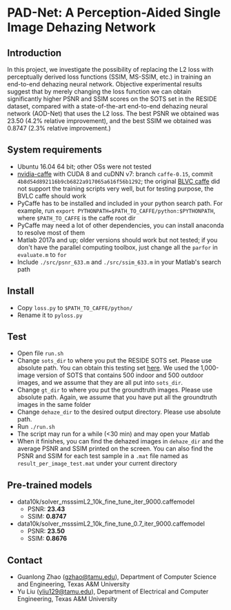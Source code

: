 # PAD-Net: A Perception-Aided Single Image Dehazing Network
## Introduction
In this project, we investigate the possibility of replacing the L2 loss with perceptually derived loss functions (SSIM, MS-SSIM, etc.) in training an end-to-end dehazing neural network. Objective experimental results suggest that by merely changing the loss function we can obtain significantly higher PSNR and SSIM scores on the SOTS set in the RESIDE dataset, compared with a state-of-the-art end-to-end dehazing neural network (AOD-Net) that uses the L2 loss. The best PSNR we obtained was 23.50 (4.2% relative improvement), and the best SSIM we obtained was 0.8747 (2.3% relative improvement.)

## System requirements
- Ubuntu 16.04 64 bit; other OSs were not tested
- [nvidia-caffe](https://github.com/NVIDIA/caffe) with CUDA 8 and cuDNN v7: branch `caffe-0.15`, commit `4b8d54d892116b9cb6822a917065a616f56b1292`; the original [BLVC caffe](https://github.com/BVLC/caffe) did not support the training scripts very well, but for testing purpose, the BVLC caffe should work
- PyCaffe has to be installed and included in your python search path. For example, run `export PYTHONPATH=$PATH_TO_CAFFE/python:$PYTHONPATH`, where `$PATH_TO_CAFFE` is the caffe root dir
- PyCaffe may need a lot of other dependencies, you can install anaconda to resolve most of them
- Matlab 2017a and up; older versions should work but not tested; if you don't have the parallel computing toolbox, just change all the `parfor` in `evaluate.m` to `for`
- Include `./src/psnr_633.m` and `./src/ssim_633.m` in your Matlab's search path

## Install
- Copy `loss.py` to `$PATH_TO_CAFFE/python/`
- Rename it to `pyloss.py`

## Test
- Open file `run.sh`
- Change `sots_dir` to where you put the RESIDE SOTS set. Please use absolute path. You can obtain this testing set [here](https://sites.google.com/view/reside-dehaze-datasets). We used the 1,000-image version of SOTS that contains 500 indoor and 500 outdoor images, and we assume that they are all put into `sots_dir`.
- Change `gt_dir` to where you put the groundtruth images. Please use absolute path. Again, we assume that you have put all the groundtruth images in the same folder
- Change `dehaze_dir` to the desired output directory. Please use absolute path.
- Run `./run.sh`
- The script may run for a while (<30 min) and may open your Matlab
- When it finishes, you can find the dehazed images in `dehaze_dir` and the average PSNR and SSIM printed on the screen. You can also find the PSNR and SSIM for each test sample in a `.mat` file named as `result_per_image_test.mat` under your current directory

## Pre-trained models
- data10k/solver_msssimL2_10k_fine_tune_iter_9000.caffemodel
    - PSNR: **23.43**
    - SSIM: **0.8747**
- data10k/solver_msssimL2_10k_fine_tune_0.7_iter_9000.caffemodel
    - PSNR: **23.50**
    - SSIM: **0.8676**

## Contact
- Guanlong Zhao (gzhao@tamu.edu), Department of Computer Science and Engineering, Texas A&M University
- Yu Liu (yliu129@tamu.edu), Department of Electrical and Computer Engineering, Texas A&M University
